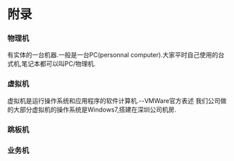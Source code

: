# 附录

### 物理机
有实体的一台机器.一般是一台PC(personnal computer).大家平时自己使用的台式机,笔记本都可以叫PC/物理机.

### 虚拟机
虚拟机是运行操作系统和应用程序的软件计算机.--VMWare官方表述
我们公司做的大部分虚拟机的操作系统是Windows7,搭建在深圳公司机房.

### 跳板机

### 业务机


